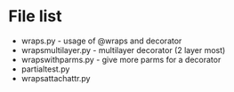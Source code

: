 File list
====

-   wraps.py - usage of \@wraps and decorator
-   wrapsmultilayer.py - multilayer decorator (2 layer most)
-   wrapswithparms.py - give more parms for a decorator
-   partialtest.py
-   wrapsattachattr.py
